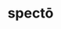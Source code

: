 ---
title: spectō
meaning: to watch
ch: [seven, mt, mt5thru7, ss, ss2]
pos: verb
inf: spectāre
secondppstem: spect
infend: āre
conjugation: first
derivatives: specter, inspector
---